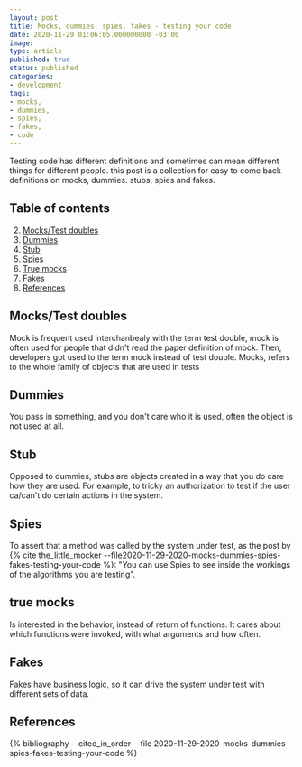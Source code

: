 ```yaml
---
layout: post
title: Mocks, dummies, spies, fakes - testing your code
date: 2020-11-29 01:06:05.000000000 -03:00
image:
type: article
published: true
status: published
categories:
- development
tags:
- mocks,
- dummies,
- spies,
- fakes,
- code
--- 
```


Testing code has different definitions and sometimes can mean different things for
different people. this post is a collection for
easy to come back definitions on mocks, dummies. stubs, spies and fakes.

## Table of contents

2. [Mocks/Test doubles](#mockstest-doubles)
2. [Dummies](#dummies)
3. [Stub](#stub)
4. [Spies](#spies)
5. [True mocks](#true-mocks)
6. [Fakes](#fakes)
7. [References](#references)

## Mocks/Test doubles

Mock is frequent used interchanbealy with the term test double, mock is often
used for people that didn't read the paper definition of mock. Then, developers got used to the term mock
instead of test double. Mocks, refers to the whole family of objects that are
used in tests

## Dummies

You pass in something, and you don't care who it is used, often the object is not used at all.

## Stub

Opposed to dummies, stubs are objects created in a way that you do care how they are used. For example,
to tricky an authorization to test if the user ca/can't do certain actions in the system.

## Spies

To assert that a method was called by the system under test, as the post by {% cite the_little_mocker --file2020-11-29-2020-mocks-dummies-spies-fakes-testing-your-code %}:
"You can use Spies to see inside the workings of the algorithms you are testing".

## true mocks

Is interested in the behavior, instead of return of functions. It cares about which functions were invoked,
with what arguments and how often. 

## Fakes

Fakes have business logic, so it can drive the system under test with different sets of data.

## References

{% bibliography --cited_in_order --file 2020-11-29-2020-mocks-dummies-spies-fakes-testing-your-code %}